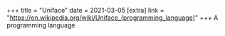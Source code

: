 +++
title = "Uniface"
date = 2021-03-05
[extra]
link = "https://en.wikipedia.org/wiki/Uniface_(programming_language)"
+++
A programming language

